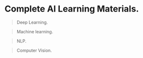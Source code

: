 # Complete AI Learning Materials.

 > Deep Learning.

 > Machine learning.

 > NLP.

 > Computer Vision.

